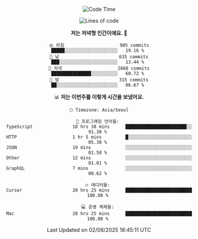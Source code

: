 <div align='center'>
 
<!--START_SECTION:waka-->
![Code Time](http://img.shields.io/badge/Code%20Time-4%2C528%20hrs%2040%20mins-blue)

![Lines of code](https://img.shields.io/badge/%EC%A0%80%EB%8A%94%20%EC%97%AC%ED%83%9C%EA%B9%8C%EC%A7%80%20-2.0%20million%20%EC%A4%84%EC%9D%98%20%EC%BD%94%EB%93%9C%EB%A5%BC%20%EC%9E%91%EC%84%B1%ED%96%88%EC%96%B4%EC%9A%94.-blue)

**저는 저녁형 인간이에요. 🦉** 

```text
🌞 아침                     905 commits         █████░░░░░░░░░░░░░░░░░░░░   19.16 % 
🌆 낮　                     635 commits         ███░░░░░░░░░░░░░░░░░░░░░░   13.44 % 
🌃 저녁                     2868 commits        ███████████████░░░░░░░░░░   60.72 % 
🌙 밤　                     315 commits         ██░░░░░░░░░░░░░░░░░░░░░░░   06.67 % 
```


📊 **저는 이번주를 이렇게 시간을 보냈어요.** 

```text
🕑︎ Timezone: Asia/Seoul

💬 프로그래밍 언어들: 
TypeScript               18 hrs 38 mins      ███████████████████████░░   91.30 % 
HTTP                     1 hr 5 mins         █░░░░░░░░░░░░░░░░░░░░░░░░   05.38 % 
JSON                     19 mins             ░░░░░░░░░░░░░░░░░░░░░░░░░   01.58 % 
Other                    12 mins             ░░░░░░░░░░░░░░░░░░░░░░░░░   01.01 % 
GraphQL                  7 mins              ░░░░░░░░░░░░░░░░░░░░░░░░░   00.62 % 

🔥 에디터들: 
Cursor                   20 hrs 25 mins      █████████████████████████   100.00 % 

💻 운영 체제들: 
Mac                      20 hrs 25 mins      █████████████████████████   100.00 % 
```


 Last Updated on 02/08/2025 18:45:11 UTC
<!--END_SECTION:waka-->
 </div>
<!---
Emewjin/Emewjin is a ✨ special ✨ repository because its `README.md` (this file) appears on your GitHub profile.
You can click the Preview link to take a look at your changes.
--->
